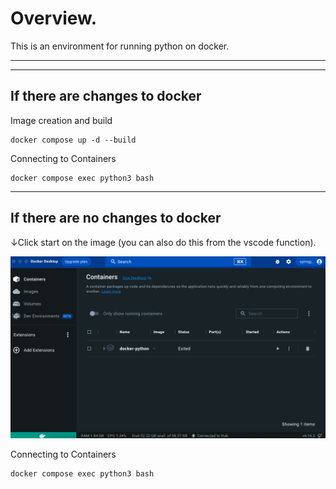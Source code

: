 # Overview.

This is an environment for running python on docker.

---
---

## If there are changes to docker
Image creation and build
```
docker compose up -d --build
```

Connecting to Containers
```
docker compose exec python3 bash
```


---

## If there are no changes to docker
↓Click start on the image (you can also do this from the vscode function).

![screenshot](screenshot.png)

Connecting to Containers
```
docker compose exec python3 bash
```


